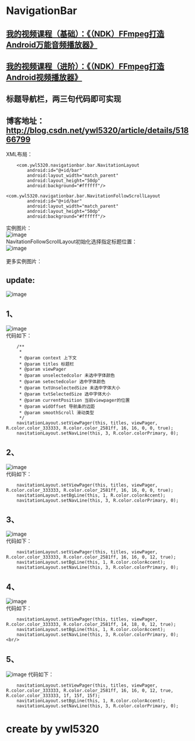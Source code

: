 # NavigationBar

## [我的视频课程（基础）：《（NDK）FFmpeg打造Android万能音频播放器》](https://edu.csdn.net/course/detail/6842)
## [我的视频课程（进阶）：《（NDK）FFmpeg打造Android视频播放器》](https://edu.csdn.net/course/detail/8036)

## 标题导航栏，两三句代码即可实现
## 博客地址：http://blog.csdn.net/ywl5320/article/details/51866799
XML布局：<br/>

        <com.ywl5320.navigationbar.bar.NavitationLayout
            android:id="@+id/bar"
            android:layout_width="match_parent"
            android:layout_height="50dp"
            android:background="#ffffff"/>

	<com.ywl5320.navigationbar.bar.NavitationFollowScrollLayout
            android:id="@+id/bar"
            android:layout_width="match_parent"
            android:layout_height="50dp"
            android:background="#ffffff"/>

实例图片：<br/>
![image](https://github.com/wanliyang1990/NavigationBar/blob/master/imgs/tabs.gif)<br/>
NavitationFollowScrollLayout初始化选择指定标题位置：<br/>
![image](https://github.com/wanliyang1990/NavigationBar/blob/master/imgs/init.gif)<br/>
<br/>
更多实例图片：<br/>
## update:
![image](https://github.com/wanliyang1990/NavigationBar/blob/master/imgs/nav5.gif)<br/>

## 1、
![image](https://github.com/wanliyang1990/NavigationBar/blob/master/imgs/nav1.gif)<br/>
代码如下：<br/>

        /**
         *
         * @param context 上下文
         * @param titles 标题栏
         * @param viewPager
         * @param unselectedcolor 未选中字体颜色
         * @param setectedcolor 选中字体颜色
         * @param txtUnselectedSize 未选中字体大小
         * @param txtSelectedSize 选中字体大小
         * @param currentPosition 当前viewpager的位置
         * @param widOffset 导航条的边距
         * @param smoothScroll 滑动类型
         */
        navitationLayout.setViewPager(this, titles, viewPager, R.color.color_333333, R.color.color_2581ff, 16, 16, 0, 0, true);
        navitationLayout.setNavLine(this, 3, R.color.colorPrimary, 0);
        
## 2、
![image](https://github.com/wanliyang1990/NavigationBar/blob/master/imgs/nav2.gif)<br/>
代码如下：<br/>

        navitationLayout.setViewPager(this, titles, viewPager, R.color.color_333333, R.color.color_2581ff, 16, 16, 0, 0, true);
        navitationLayout.setBgLine(this, 1, R.color.colorAccent);
        navitationLayout.setNavLine(this, 3, R.color.colorPrimary, 0);
        
## 3、
![image](https://github.com/wanliyang1990/NavigationBar/blob/master/imgs/nav3.gif)<br/>
代码如下：<br/>

        navitationLayout.setViewPager(this, titles, viewPager, R.color.color_333333, R.color.color_2581ff, 16, 16, 0, 12, true);
        navitationLayout.setBgLine(this, 1, R.color.colorAccent);
        navitationLayout.setNavLine(this, 3, R.color.colorPrimary, 0);
        
## 4、
![image](https://github.com/wanliyang1990/NavigationBar/blob/master/imgs/nav4.gif)<br/>
代码如下：<br/>

        navitationLayout.setViewPager(this, titles, viewPager, R.color.color_333333, R.color.color_2581ff, 14, 18, 0, 12, true);
        navitationLayout.setBgLine(this, 1, R.color.colorAccent);
        navitationLayout.setNavLine(this, 3, R.color.colorPrimary, 0);<br/>

## 5、
![image](https://github.com/wanliyang1990/NavigationBar/blob/master/imgs/img5.gif)
代码如下：<br/>

        navitationLayout.setViewPager(this, titles, viewPager, R.color.color_333333, R.color.color_2581ff, 16, 16, 0, 12, true, R.color.color_333333, 1f, 15f, 15f);
        navitationLayout.setBgLine(this, 1, R.color.colorAccent);
        navitationLayout.setNavLine(this, 3, R.color.colorPrimary, 0);


    
# create by ywl5320
